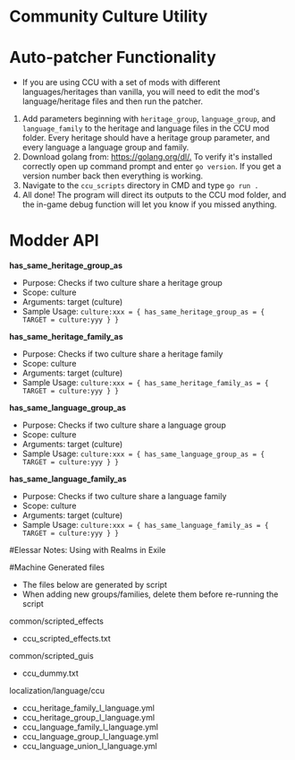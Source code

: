 # Community Culture Utility

# Auto-patcher Functionality

- If you are using CCU with a set of mods with different languages/heritages than vanilla, you will need to edit the mod's language/heritage files and then run the patcher.

1. Add parameters beginning with `heritage_group`, `language_group`, and `language_family` to the heritage and language files in the CCU mod folder. Every heritage should have a heritage group parameter, and every language a language group and family.
2. Download golang from: <https://golang.org/dl/.> To verify it's installed correctly open up command prompt and enter `go version`. If you get a version number back then everything is working.
3. Navigate to the `ccu_scripts` directory in CMD and type `go run .`
4. All done! The program will direct its outputs to the CCU mod folder, and the in-game debug function will let you know if you missed anything.

# Modder API

**has_same_heritage_group_as**
- Purpose: Checks if two culture share a heritage group
- Scope: culture
- Arguments: target (culture)
- Sample Usage: `culture:xxx = { has_same_heritage_group_as = { TARGET = culture:yyy } }`

**has_same_heritage_family_as**
- Purpose: Checks if two culture share a heritage family
- Scope: culture
- Arguments: target (culture)
- Sample Usage: `culture:xxx = { has_same_heritage_family_as = { TARGET = culture:yyy } }`

**has_same_language_group_as**
- Purpose: Checks if two culture share a language group
- Scope: culture
- Arguments: target (culture)
- Sample Usage: `culture:xxx = { has_same_language_group_as = { TARGET = culture:yyy } }`

**has_same_language_family_as**
- Purpose: Checks if two culture share a language family
- Scope: culture
- Arguments: target (culture)
- Sample Usage: `culture:xxx = { has_same_language_family_as = { TARGET = culture:yyy } }`

#Elessar Notes: Using with Realms in Exile

#Machine Generated files
- The files below are generated by script
- When adding new groups/families, delete them before re-running the script

common/scripted_effects
- ccu_scripted_effects.txt

common/scripted_guis
- ccu_dummy.txt

localization/language/ccu 
- ccu_heritage_family_l_language.yml
- ccu_heritage_group_l_language.yml
- ccu_language_family_l_language.yml
- ccu_language_group_l_language.yml
- ccu_language_union_l_language.yml